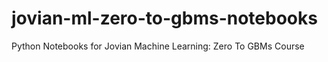 # jovian-ml-zero-to-gbms-notebooks
Python Notebooks for Jovian Machine Learning: Zero To GBMs Course
